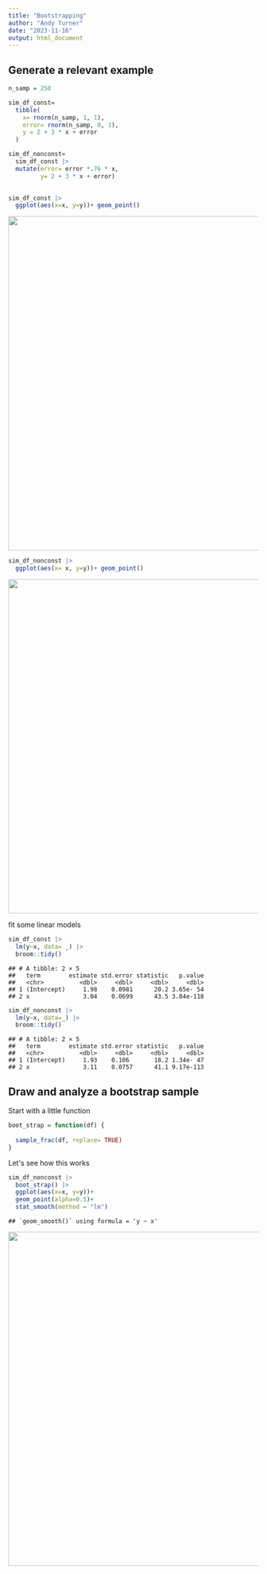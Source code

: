 ```yaml
---
title: "Bootstrapping"
author: "Andy Turner"
date: "2023-11-16"
output: html_document
---
```




## Generate a relevant example


```r
n_samp = 250

sim_df_const= 
  tibble(
    x= rnorm(n_samp, 1, 1),
    error= rnorm(n_samp, 0, 1), 
    y = 2 + 3 * x + error
  )

sim_df_nonconst=
  sim_df_const |> 
  mutate(error= error *.76 * x,
         y= 2 + 3 * x + error)
  

sim_df_const |> 
  ggplot(aes(x=x, y=y))+ geom_point()
```

<img src="bootstrapping_files/figure-html/unnamed-chunk-1-1.png" width="672" />

```r
sim_df_nonconst |> 
  ggplot(aes(x= x, y=y))+ geom_point()
```

<img src="bootstrapping_files/figure-html/unnamed-chunk-1-2.png" width="672" />

fit some linear models


```r
sim_df_const |> 
  lm(y~x, data= _) |> 
  broom::tidy()
```

```
## # A tibble: 2 × 5
##   term        estimate std.error statistic   p.value
##   <chr>          <dbl>     <dbl>     <dbl>     <dbl>
## 1 (Intercept)     1.98    0.0981      20.2 3.65e- 54
## 2 x               3.04    0.0699      43.5 3.84e-118
```

```r
sim_df_nonconst |> 
  lm(y~x, data=_) |> 
  broom::tidy()
```

```
## # A tibble: 2 × 5
##   term        estimate std.error statistic   p.value
##   <chr>          <dbl>     <dbl>     <dbl>     <dbl>
## 1 (Intercept)     1.93    0.106       18.2 1.34e- 47
## 2 x               3.11    0.0757      41.1 9.17e-113
```

## Draw and analyze a bootstrap sample

Start with a little function 


```r
boot_strap = function(df) {
  
  sample_frac(df, replace= TRUE)
}
```

Let's see how this works


```r
sim_df_nonconst |> 
  boot_strap() |> 
  ggplot(aes(x=x, y=y))+
  geom_point(alpha=0.5)+ 
  stat_smooth(method = "lm")
```

```
## `geom_smooth()` using formula = 'y ~ x'
```

<img src="bootstrapping_files/figure-html/unnamed-chunk-4-1.png" width="672" />



